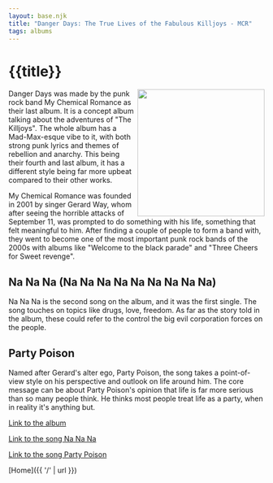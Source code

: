 ```yaml
---
layout: base.njk
title: "Danger Days: The True Lives of the Fabulous Killjoys - MCR"
tags: albums
---
```


# {{title}}

<img align="right" src="/static/img/DDTLFK.jpg" width="250" height="auto">

Danger Days was made by the punk rock band My Chemical Romance as their last album. It is a concept album talking about the adventures of "The Killjoys". The whole album has a Mad-Max-esque vibe to it, with both strong punk lyrics and themes of rebellion and anarchy. This being their fourth and last album, it has a different style being far more upbeat compared to their other works.

My Chemical Romance was founded in 2001 by singer Gerard Way, whom after seeing the horrible attacks of September 11, was prompted to do something with his life, something that felt meaningful to him. After finding a couple of people to form a band with, they went to become one of the most important punk rock bands of the 2000s with albums like "Welcome to the black parade" and "Three Cheers for Sweet revenge".

## Na Na Na (Na Na Na Na Na Na Na Na Na)

Na Na Na is the second song on the album, and it was the first single. The song touches on topics like drugs, love, freedom. As far as the story told in the album, these could refer to the control the big evil corporation forces on the people.

## Party Poison

Named after Gerard's alter ego, Party Poison, the song takes a point-of-view style on his perspective and outlook on life around him. The core message can be about Party Poison's opinion that life is far more serious than so many people think. He thinks most people treat life as a party, when in reality it's anything but. 

<a href="https://www.youtube.com/playlist?list=PLcYIWS2wAj7VqnRS9QbU_q08ipJj_YpcI" target="_blank">Link to the album</a>

<a href="https://www.youtube.com/watch?v=egG7fiE89IU" target="_blank">Link to the song Na Na Na</a>

<a href="https://www.youtube.com/watch?v=iw_-pACvP-A" target="_blank">Link to the song Party Poison</a>

[Home]({{ '/' | url }})

